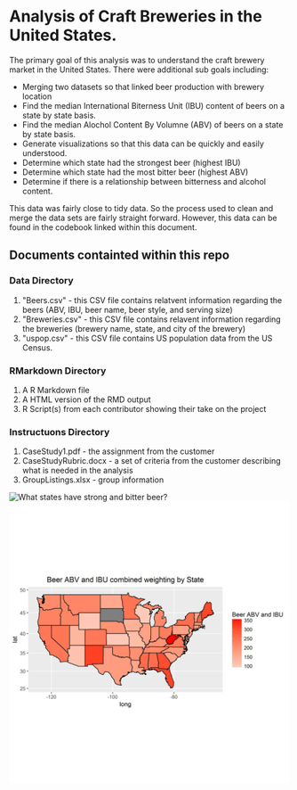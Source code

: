 # Analysis of Craft Breweries in the United States.

The primary goal of this analysis was to understand the craft brewery market in the United States. 
There were additional sub goals including:

* Merging two datasets so that linked beer production with brewery location
* Find the median International Biterness Unit (IBU) content of beers on a state by state basis.
* Find the median Alochol Content By Volumne (ABV) of beers on a state by state basis.
* Generate visualizations so that this data can be quickly and easily understood.
* Determine which state had the strongest beer (highest IBU)
* Determine which state had the most bitter beer (highest ABV) 
* Determine if there is a relationship between bitterness and alcohol content.

This data was fairly close to tidy data. So the process used to clean and merge the data sets are fairly straight forward.
However, this data can be found in the codebook linked within this document.

## Documents containted within this repo
### Data Directory
1. "Beers.csv" - this CSV file contains relatvent information regarding the beers (ABV, IBU, beer name, beer style, and serving size)
2. "Breweries.csv" - this CSV file contains relavent information regarding the breweries (brewery name, state, and city of the brewery)
3. "uspop.csv" - this CSV file contains US population data from the US Census.

### RMarkdown Directory
1. A R Markdown file
2. A HTML version of the RMD output
3. R Script(s) from each contributor showing their take on the project

### Instructuons Directory
1. CaseStudy1.pdf - the assignment from the customer
2. CaseStudyRubric.docx - a set of criteria from the customer describing what is needed in the analysis
3. GroupListings.xlsx - group information


![What states have strong and bitter beer?](https://github.com/khthomas/DDS_CS1/tree/master/Data/beermap.png)
![What states have strong and bitter beer?](https://raw.githubusercontent.com/khthomas/DDS_CS1/master/Data/beermap.jpg)
